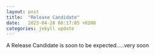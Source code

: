 ```yaml
---
layout: post
title:  "Release Candidate"
date:   2023-04-28 08:17:05 +0200
categories: jekyll update
---
```

A Release Candidate is soon to be expected.....very soon


